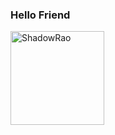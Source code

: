 ### Hello Friend

<p>
  <img
    align="left"
    src="https://encrypted-tbn0.gstatic.com/images?q=tbn:ANd9GcQ6GYGvxIEIrrjSynS6up5htvBubZD11geNzQ&usqp=CAU"
    width="150";
    alt="ShadowRao"
  />
</p>

<!--
https://i.pinimg.com/originals/e4/26/70/e426702edf874b181aced1e2fa5c6cde.gif
https://i.gifer.com/origin/4b/4b8c5eafec0b9c329f30e897630fcab8.gif

**ShadowRao/ShadowRao** is a ✨ _special_ ✨ repository because its `README.md` (this file) appears on your GitHub profile.

Here are some ideas to get you started:

- 🔭 I’m currently working on ...
- 🌱 I’m currently learning ...
- 👯 I’m looking to collaborate on ...
- 🤔 I’m looking for help with ...
- 💬 Ask me about ...
- 📫 How to reach me: ...
- 😄 Pronouns: ...
- ⚡ Fun fact: ...
-->
